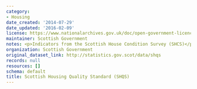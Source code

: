 ```yaml
---
category:
- Housing
date_created: '2014-07-29'
date_updated: '2016-02-09'
license: https://www.nationalarchives.gov.uk/doc/open-government-licence/version/3/
maintainer: Scottish Government
notes: <p>Indicators from the Scottish House Condition Survey (SHCS)</p>
organization: Scottish Government
original_dataset_link: http://statistics.gov.scot/data/shqs
records: null
resources: []
schema: default
title: Scottish Housing Quality Standard (SHQS)
---
```

